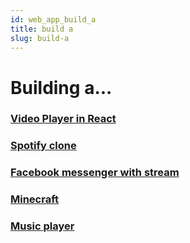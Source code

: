 ```yaml
---
id: web_app_build_a
title: build a
slug: build-a
---
```


# Building a...

### [Video Player in React](https://dev.to/documatic/building-a-video-player-in-react-1mlf)

### [Spotify clone](https://www.youtube.com/watch?v=pnkuI8KXW_8&list=PLZu7jfA9VB75tftTZCprYuhkFM22ybr_e&index=4)

### [Facebook messenger with stream](https://youtu.be/Een66E0X_os)

### [Minecraft](https://youtu.be/qpOZup_3P_A)

### [Music player](https://www.youtube.com/watch?v=QTHRWGn_sJw&list=WL&index=11&ab_channel=TraversyMedia)
